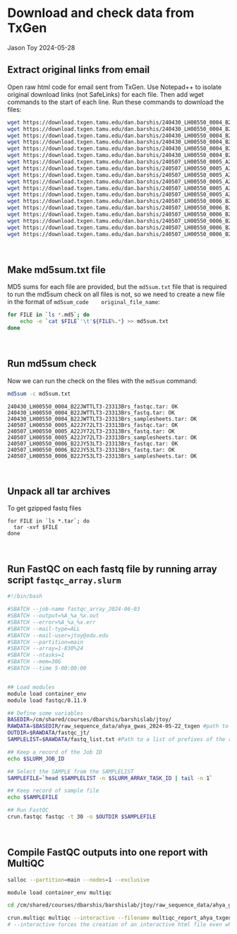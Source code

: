 Download and check data from TxGen
================
Jason Toy
2024-05-28

## Extract original links from email

Open raw html code for email sent from TxGen. Use Notepad++ to isolate
original download links (not SafeLinks) for each file. Then add wget
commands to the start of each line. Run these commands to download the
files:

``` bash
wget https://download.txgen.tamu.edu/dan.barshis/240430_LH00550_0004_B22JWTTLT3_23313Brs_Join/240430_LH00550_0004_B22JWTTLT3-23313Brs_fastq.tar
wget https://download.txgen.tamu.edu/dan.barshis/240430_LH00550_0004_B22JWTTLT3_23313Brs_Join/240430_LH00550_0004_B22JWTTLT3-23313Brs_fastq.tar.md5
wget https://download.txgen.tamu.edu/dan.barshis/240430_LH00550_0004_B22JWTTLT3_23313Brs_Join/240430_LH00550_0004_B22JWTTLT3-23313Brs_fastqc.tar
wget https://download.txgen.tamu.edu/dan.barshis/240430_LH00550_0004_B22JWTTLT3_23313Brs_Join/240430_LH00550_0004_B22JWTTLT3-23313Brs_fastqc.tar.md5
wget https://download.txgen.tamu.edu/dan.barshis/240430_LH00550_0004_B22JWTTLT3_23313Brs_Join/240430_LH00550_0004_B22JWTTLT3-23313Brs_samplesheets.tar
wget https://download.txgen.tamu.edu/dan.barshis/240430_LH00550_0004_B22JWTTLT3_23313Brs_Join/240430_LH00550_0004_B22JWTTLT3-23313Brs_samplesheets.tar.md5
wget https://download.txgen.tamu.edu/dan.barshis/240507_LH00550_0005_A22JY72LT3_23313Brs_Join/240507_LH00550_0005_A22JY72LT3-23313Brs_fastq.tar
wget https://download.txgen.tamu.edu/dan.barshis/240507_LH00550_0005_A22JY72LT3_23313Brs_Join/240507_LH00550_0005_A22JY72LT3-23313Brs_fastq.tar.md5
wget https://download.txgen.tamu.edu/dan.barshis/240507_LH00550_0005_A22JY72LT3_23313Brs_Join/240507_LH00550_0005_A22JY72LT3-23313Brs_fastqc.tar
wget https://download.txgen.tamu.edu/dan.barshis/240507_LH00550_0005_A22JY72LT3_23313Brs_Join/240507_LH00550_0005_A22JY72LT3-23313Brs_fastqc.tar.md5
wget https://download.txgen.tamu.edu/dan.barshis/240507_LH00550_0005_A22JY72LT3_23313Brs_Join/240507_LH00550_0005_A22JY72LT3-23313Brs_samplesheets.tar
wget https://download.txgen.tamu.edu/dan.barshis/240507_LH00550_0005_A22JY72LT3_23313Brs_Join/240507_LH00550_0005_A22JY72LT3-23313Brs_samplesheets.tar.md5
wget https://download.txgen.tamu.edu/dan.barshis/240507_LH00550_0006_B22JY53LT3_23313Brs_Join/240507_LH00550_0006_B22JY53LT3-23313Brs_fastq.tar
wget https://download.txgen.tamu.edu/dan.barshis/240507_LH00550_0006_B22JY53LT3_23313Brs_Join/240507_LH00550_0006_B22JY53LT3-23313Brs_fastq.tar.md5
wget https://download.txgen.tamu.edu/dan.barshis/240507_LH00550_0006_B22JY53LT3_23313Brs_Join/240507_LH00550_0006_B22JY53LT3-23313Brs_fastqc.tar
wget https://download.txgen.tamu.edu/dan.barshis/240507_LH00550_0006_B22JY53LT3_23313Brs_Join/240507_LH00550_0006_B22JY53LT3-23313Brs_fastqc.tar.md5
wget https://download.txgen.tamu.edu/dan.barshis/240507_LH00550_0006_B22JY53LT3_23313Brs_Join/240507_LH00550_0006_B22JY53LT3-23313Brs_samplesheets.tar
wget https://download.txgen.tamu.edu/dan.barshis/240507_LH00550_0006_B22JY53LT3_23313Brs_Join/240507_LH00550_0006_B22JY53LT3-23313Brs_samplesheets.tar.md5
```

 

## Make md5sum.txt file

MD5 sums for each file are provided, but the `md5sum.txt` file that is
required to run the md5sum check on all files is not, so we need to
create a new file in the format of `md5sum_code    original_file_name`:

``` bash
for FILE in `ls *.md5`; do
    echo -e `cat $FILE`'\t'${FILE%.*} >> md5sum.txt
done
```

 

## Run md5sum check

Now we can run the check on the files with the `md5sum` command:

``` bash
md5sum -c md5sum.txt
```

    240430_LH00550_0004_B22JWTTLT3-23313Brs_fastqc.tar: OK
    240430_LH00550_0004_B22JWTTLT3-23313Brs_fastq.tar: OK
    240430_LH00550_0004_B22JWTTLT3-23313Brs_samplesheets.tar: OK
    240507_LH00550_0005_A22JY72LT3-23313Brs_fastqc.tar: OK
    240507_LH00550_0005_A22JY72LT3-23313Brs_fastq.tar: OK
    240507_LH00550_0005_A22JY72LT3-23313Brs_samplesheets.tar: OK
    240507_LH00550_0006_B22JY53LT3-23313Brs_fastqc.tar: OK
    240507_LH00550_0006_B22JY53LT3-23313Brs_fastq.tar: OK
    240507_LH00550_0006_B22JY53LT3-23313Brs_samplesheets.tar: OK

 

## Unpack all tar archives

To get gzipped fastq files

    for FILE in `ls *.tar`; do
      tar -xvf $FILE
    done

 

## Run FastQC on each fastq file by running array script `fastqc_array.slurm`

``` bash
#!/bin/bash

#SBATCH --job-name fastqc_array_2024-06-03
#SBATCH --output=%A_%a_%x.out
#SBATCH --error=%A_%a_%x.err
#SBATCH --mail-type=ALL
#SBATCH --mail-user=jtoy@odu.edu
#SBATCH --partition=main
#SBATCH --array=1-830%24
#SBATCH --ntasks=1
#SBATCH --mem=30G
#SBATCH --time 5-00:00:00


## Load modules
module load container_env
module load fastqc/0.11.9

## Define some variables
BASEDIR=/cm/shared/courses/dbarshis/barshislab/jtoy/
RAWDATA=$BASEDIR/raw_sequence_data/ahya_gwas_2024-05-22_txgen #path to raw fq.gz files
OUTDIR=$RAWDATA/fastqc_jt/
SAMPLELIST=$RAWDATA/fastq_list.txt #Path to a list of prefixes of the raw fastq files. It can be a subset of the the 1st column of the sample table.

## Keep a record of the Job ID
echo $SLURM_JOB_ID

## Select the SAMPLE from the SAMPLELIST
SAMPLEFILE=`head $SAMPLELIST -n $SLURM_ARRAY_TASK_ID | tail -n 1`

## Keep record of sample file
echo $SAMPLEFILE

## Run FastQC
crun.fastqc fastqc -t 30 -o $OUTDIR $SAMPLEFILE
```

 

## Compile FastQC outputs into one report with MultiQC

``` bash
salloc --partition=main --nodes=1 --exclusive

module load container_env multiqc

cd /cm/shared/courses/dbarshis/barshislab/jtoy/raw_sequence_data/ahya_gwas_2024-05-22_txgen/fastqc_jt

crun.multiqc multiqc --interactive --filename multiqc_report_ahya_txgen_2024-05-22_fastqc_interactive_jt .
# --interactive forces the creation of an interactive html file even when sample sizes are high (instead of a flat file)
```
